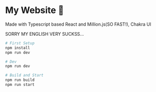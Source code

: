 # My Website 📘

Made with Typescript based React and Million.js(SO FAST!), Chakra UI

SORRY MY ENGLISH VERY SUCKSS...

```bash
# First Setup
npm install
npm run dev

# Dev
npm run dev

# Build and Start
npm run build
npm run start
```
